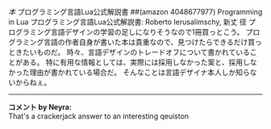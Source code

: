 *本* プログラミング言語Lua公式解説書
 ##(amazon 4048677977) Programming in Lua プログラミング言語Lua公式解説書: Roberto Ierusalimschy, 新丈 径
プログラミング言語デザインの学習の足しになりそうなので1冊買っとこう。
プログラミング言語の作者自身が書いた本は貴重なので、見つけたらできるだけ買っときたいものだ。
時々、言語デザインのトレードオフについて書かれていることがある。
特に有用な情報としては、実際には採用しなかった案と、採用しなかった理由が書かれている場合だ。
そんなことは言語デザイナ本人しか知らないからねぇ。



---

**コメント by Neyra:**  
That's a crackerjack answer to an interesting qeuiston
